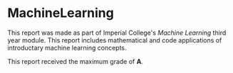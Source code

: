 # MachineLearning

This report was made as part of Imperial College's *Machine Learning* third year module. This report includes mathematical and code applications of introductary machine learning concepts. 

This report received the maximum grade of **A**.
